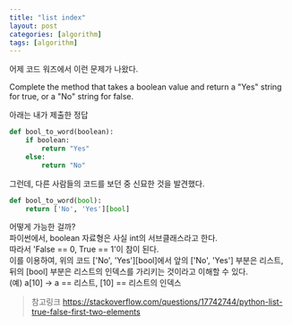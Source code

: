 ```yaml
---
title: "list index"
layout: post
categories: [algorithm]
tags: [algorithm]
---
```

어제 코드 워즈에서 이런 문제가 나왔다.

Complete the method that takes a boolean value and return a "Yes" string for true, or a "No" string for false.

아래는 내가 제출한 정답

```python
def bool_to_word(boolean):
    if boolean:
        return "Yes"
    else:
        return "No"
```

그런데, 다른 사람들의 코드를 보던 중 신묘한 것을 발견했다.

```python
def bool_to_word(bool):
    return ['No', 'Yes'][bool]
```

어떻게 가능한 걸까?  
파이썬에서, boolean 자료형은 사실 int의 서브클래스라고 한다.  
따라서 'False == 0, True == 1'이 참이 된다.  
이를 이용하여, 위의 코드 ['No', 'Yes'][bool]에서 앞의 ['No', 'Yes'] 부분은 리스트, 뒤의 [bool] 부분은 리스트의 인덱스를 가리키는 것이라고 이해할 수 있다.  
(예) a[10] -> a == 리스트, [10] == 리스트의 인덱스

>참고링크
><https://stackoverflow.com/questions/17742744/python-list-true-false-first-two-elements>